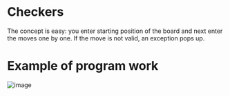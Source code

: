 # Checkers

The concept is easy: you enter starting position of the board and next enter the moves one by one. If the move is not valid, an exception pops up. 

# Example of program work
![image](https://github.com/OrlovAlexey/Checkers/assets/33424589/0dcf0f67-83e9-4c5e-8cdf-269bd659fdd3)

